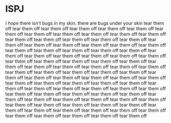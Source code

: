 # ISPJ
I hope there isn't bugs in my skin. 
there are bugs under your skin tear them off
tear them off tear them off tear them off tear them off tear them off tear them off tear them off tear them off tear them off tear them off tear them off tear them off tear them off tear them off tear them off tear them off tear them off tear them off tear them off tear them off tear them off tear them off tear them off tear them off tear them off tear them off tear them off tear them off tear them off tear them off tear them off tear them off tear them off tear them off tear them off tear them off tear them off tear them off tear them off tear them off tear them off tear them off tear them off tear them off tear them off tear them off tear them off tear them off tear them off tear them off tear them off tear them off tear them off tear them off tear them off tear them off tear them off tear them off tear them off tear them off tear them off tear them off tear them off tear them off tear them off tear them off tear them off tear them off tear them off tear them off tear them off tear them off tear them off tear them off tear them off tear them off tear them off tear them off tear them off tear them off tear them off tear them off tear them off tear them off tear them off tear them off tear them off tear them off tear them off tear them off tear them off tear them off tear them off 
